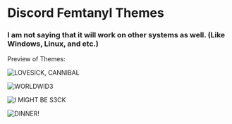 
# Discord Femtanyl Themes
### I am not saying that it will work on other systems as well. (Like Windows, Linux, and etc.)
Preview of Themes:

![LOVESICK, CANNIBAL](https://media.discordapp.net/attachments/1001192543180034078/1278379649361248307/image.png?ex=66d09753&is=66cf45d3&hm=bd19bf2cd512566dffbb3040c9f55a4d548055b2e465a42ab0266e9996395a7e&=&format=webp&quality=lossless&width=2019&height=1313)

![WORLDWID3](https://media.discordapp.net/attachments/1001192543180034078/1278379650011234434/image.png?ex=66d09753&is=66cf45d3&hm=51fe9c59b4ac9456f0089f8086a1b7c16e03e330da90642891c89ff0f5fb8aef&=&format=webp&quality=lossless&width=2019&height=1313)

![I MIGHT BE S3CK](https://media.discordapp.net/attachments/1001192543180034078/1278379650548109383/image.png?ex=66d09753&is=66cf45d3&hm=84d3fce777038a8ad300d8e01b9de1c2ae763a09afcbe228425462918ef657b8&=&format=webp&quality=lossless&width=2019&height=1313)

![DINNER!](https://media.discordapp.net/attachments/1001192543180034078/1278379651252879491/image.png?ex=66d09754&is=66cf45d4&hm=03e77b9b441ba08e74ba73e90f73c4a5e8f010066f0e183dba26be6039ed6b3b&=&format=webp&quality=lossless&width=2019&height=1313)

